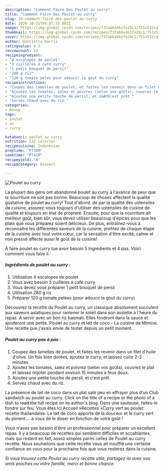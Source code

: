 ```yaml
---
description: "Comment Faire Des Poulet au curry"
title: "Comment Faire Des Poulet au curry"
slug: 20-comment-faire-des-poulet-au-curry
date: 2020-10-31T04:07:55.883Z
image: https://img-global.cpcdn.com/recipes/f37abbe4b1fe29c1/751x532cq70/poulet-au-curry-photo-principale-de-la-recette.jpg
thumbnail: https://img-global.cpcdn.com/recipes/f37abbe4b1fe29c1/751x532cq70/poulet-au-curry-photo-principale-de-la-recette.jpg
cover: https://img-global.cpcdn.com/recipes/f37abbe4b1fe29c1/751x532cq70/poulet-au-curry-photo-principale-de-la-recette.jpg
author: Henrietta Harris
ratingvalue: 4.3
reviewcount: 14
recipeingredient:
- "4 escalopes de poulet"
- "3 cuillères à café curry"
- "1 petit bouquet de persil"
- "280 g riz"
- "120 g tomate peles pour adoucir le gout du curry"
recipeinstructions:
- "Coupez des lamelles de poulet, et faites les revenir dans un filet d&#39;huile d&#39;olive. Un fois bien dorées, ajoutez le curry, et laissez cuire 2-3 minutes."
- "Ajoutez les tomates, salez et poivrez (selon vos goûts), couvrez le plat et laissez mijoter pendant environ 15 minutes à feux doux."
- "Ajoutez une petite touche de persil, et c&#39;est prêt."
- "Servez chaud avec du riz."
categories:
- Resep
tags:
- poulet
- au
- curry

katakunci: poulet au curry 
nutrition: 212 calories
recipecuisine: Indonesian
preptime: "PT36M"
cooktime: "PT41M"
recipeyield: "4"
recipecategory: Dessert

---
```



![Poulet au curry](https://img-global.cpcdn.com/recipes/f37abbe4b1fe29c1/751x532cq70/poulet-au-curry-photo-principale-de-la-recette.jpg)

La plupart des gens ont abandonné poulet au curry à l'avance de peur que la nourriture ne soit pas bonne. Beaucoup de choses affectent la qualité gustative de poulet au curry! Tout d'abord, de par la qualité des ustensiles de cuisine, assurez-vous toujours d'utiliser des ustensiles de cuisine de qualité et toujours en état de propreté. Ensuite, pour que la nourriture ait meilleur goût, bien sûr, vous devez utiliser beaucoup d'épices pour que les plats que vous préparez soient délicieux. De plus, entraînez-vous à reconnaître les différentes saveurs de la cuisine, profitez de chaque étape de la cuisine avec tout votre cœur, car la sensation d'être excité, calme et non pressé affecte aussi le goût de la cuisine!

<!--inarticleads1-->

À faire poulet au curry tue avoir besoin 5 Ingrédients et 4 pas. Voici comment vous faire il.

##### Ingrédients de poulet au curry :

1. Utilisation 4 escalopes de poulet
1. Vous avez besoin 3 cuillères à café curry
1. Vous devez vous préparer 1 petit bouquet de persil
1. Utilisation 280 g riz
1. Préparer 120 g tomate pelées (pour adoucir le gout du curry)


Découvrez la recette du Poulet au curry, un classique absolument succulent aux saveurs asiatiques pour ramener le soleil dans son assiette à l&#39;heure du repas. À servir avec un bon riz basmati. Elles fondront dans la sauce et ajouteront une petite. Poulet au curry et lait de coco - La cuisine de Mimine. Une recette que j&#39;avais envie de tester depuis un petit moment. 

<!--inarticleads2-->

##### Poulet au curry pas à pas :

1. Coupez des lamelles de poulet, et faites les revenir dans un filet d&#39;huile d&#39;olive. Un fois bien dorées, ajoutez le curry, et laissez cuire 2-3 minutes.
1. Ajoutez les tomates, salez et poivrez (selon vos goûts), couvrez le plat et laissez mijoter pendant environ 15 minutes à feux doux.
1. Ajoutez une petite touche de persil, et c&#39;est prêt.
1. Servez chaud avec du riz.


La présence de lait de coco dans un plat salé peu en effrayer plus d&#39;un Club sandwich au poulet au curry. Click on the title of a recipe or the photo of a dish to read the full recipe on its author&#39;s blog. Dans une sauteuse, faites-le fondre sur feu. Vous êtes ici:Accueil »Recettes »Curry vert au poulet: recette thaïlandaise. Le lait de coco apporte de la douceur et le curry vert du piment…. à vous de le doser en fonction de votre goût ! 

<!--inarticleads1-->

<p>
Vous n'avez pas besoin d'être un professionnel pour préparer un excellent repas. Il y a beaucoup de recettes qui semblent difficiles et accablantes, mais qui restent en fait, assez simples parmi celles de Poulet au curry recette. Nous souhaitons que cette recette vous ait insufflé une certaine confiance en vous pour la prochaine fois que vous resterez dans la cuisine.
</p>

<p>
<i>Si vous trouvez cette Poulet au curry recette utile, partagez-la avec vos amis proches ou votre famille, merci et bonne chance.</i>
</p>

